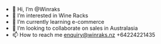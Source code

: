 - 👋 Hi, I’m @Winraks
- 👀 I’m interested in Wine Racks
- 🌱 I’m currently learning e-commerce
- 💞️ I’m looking to collaborate on sales in Australasia
- 📫 How to reach me enquiry@winraks.nz
 +64224221435

<!---
Winraks/Winraks is a ✨ special ✨ repository because its `README.md` (this file) appears on your GitHub profile.
You can click the Preview link to take a look at your changes.
--->
